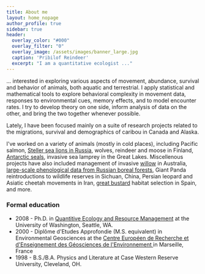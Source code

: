 ```yaml
---
title: About me
layout: home_nopage
author_profile: true
sidebar: true
header:
  overlay_color: "#000"
  overlay_filter: "0"
  overlay_image: /assets/images/banner_large.jpg
  caption: 'Pribilof Reindeer'
  excerpt: "I am a quantitative ecologist ..."
---
```


... interested in exploring various aspects of movement, abundance, survival and behavior of animals, both aquatic and terrestrial. I apply statistical and mathematical tools to explore behavioral complexity in movement data, responses to environmental cues, memory effects, and to model encounter rates. I try to develop theory on one side, inform analysis of data on the other, and bring the two together whenever possible.

Lately, I have been focused mainly on a suite of research projects related to the migrations, survival and demographics of caribou in Canada and Alaska. 

I've worked on a variety of animals (mostly in cold places), including Pacific salmon, [Steller sea lions in Russia](https://terpconnect.umd.edu/~egurarie/webprojects/2005_raykokegallery/sivuchi/sivuchi.html#sivuchi01), wolves, reindeer and moose in Finland, [Antarctic seals](http://en.wikipedia.org/wiki/Lobodontini), invasive sea lamprey in the Great Lakes. Miscellenous projects have also included management of invasive [willow](https://en.wikipedia.org/wiki/Salix_cinerea) in Australia,  [large-scale phenological data from Russian boreal forests](http://www.helsinki.fi/science/metapop/EBFB/), Giant Panda reintroductions to wildlife reserves in Sichuan, China, Persian leopard and Asiatic cheetah movements in Iran, [great bustard](https://upload.wikimedia.org/wikipedia/commons/9/90/Drop_f%C3%BAzat%C3%BD_%28Otis_tarda%29_%282416576086%29.jpg) habitat selection in Spain, and more.

### Formal education

- 2008 - Ph.D. in [Quantitive Ecology and Resource Management](https://quantitative.uw.edu/graduate/degree-programs/) at the University of Washington, Seattle, WA.  
- 2000 - Diplôme d'Etudes Approfondie (M.S. equivalent) in Environmental Geosciences at the [Centre Européen de Recherche et d'Enseignement des Géosciences de l'Environnement ](https://www.cerege.fr/fr) in Marseille, France
- 1998 - B.S./B.A. Physics and Literature at Case Western Reserve University, Cleveland, OH. 